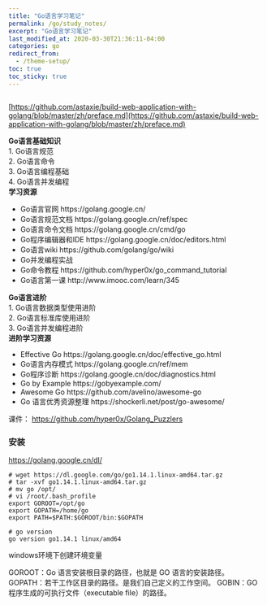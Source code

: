 ```yaml
---
title: "Go语言学习笔记"
permalink: /go/study_notes/
excerpt: "Go语言学习笔记"
last_modified_at: 2020-03-30T21:36:11-04:00
categories: go
redirect_from:
  - /theme-setup/
toc: true
toc_sticky: true
---
```


<!--
Go语言核心36讲
1. 学习路线
-->

<img src="{{ site.url }}{{ site.baseurl }}/assets/images/2020-03-30-gopath.png" alt="">

[https://github.com/astaxie/build-web-application-with-golang/blob/master/zh/preface.md](https://github.com/astaxie/build-web-application-with-golang/blob/master/zh/preface.md)

<div class="notice">
  <b>Go语言基础知识</b><br />
  1. Go语言规范<br />
  2. Go语言命令<br />
  3. Go语言编程基础<br />
  4. Go语言并发编程<br />
  <b>学习资源</b><br />
  <ul>
    <li>Go语言官网 https://golang.google.cn/</li>
    <li>Go语言规范文档 https://golang.google.cn/ref/spec</li>
    <li>Go语言命令文档 https://golang.google.cn/cmd/go</li>
    <li>Go程序编辑器和IDE https://golang.google.cn/doc/editors.html</li>
    <li>Go语言wiki https://github.com/golang/go/wiki</li>
    <li>Go并发编程实战</li>
    <li>Go命令教程 https://github.com/hyper0x/go_command_tutorial</li>
    <li>Go语言第一课 http://www.imooc.com/learn/345</li>
  </ul>  
  <b>Go语言进阶</b><br />
  1. Go语言数据类型使用进阶<br />
  2. Go语言标准库使用进阶<br />
  3. Go语言并发编程进阶<br />
  <b>进阶学习资源</b><br />
  <ul>
    <li>Effective Go https://golang.google.cn/doc/effective_go.html</li>
    <li>Go语言内存模式 https://golang.google.cn/ref/mem</li>
    <li>Go程序诊断 https://golang.google.cn/doc/diagnostics.html</li>
    <li>Go by Example https://gobyexample.com/</li>
    <li>Awesome Go https://github.com/avelino/awesome-go</li>
    <li>Go 语言优秀资源整理 https://shockerli.net/post/go-awesome/</li>
  </ul> 
</div>

课件： https://github.com/hyper0x/Golang_Puzzlers


### 安装

https://golang.google.cn/dl/

```
# wget https://dl.google.com/go/go1.14.1.linux-amd64.tar.gz
# tar -xvf go1.14.1.linux-amd64.tar.gz 
# mv go /opt/
# vi /root/.bash_profile 
export GOROOT=/opt/go
export GOPATH=/home/go
export PATH=$PATH:$GOROOT/bin:$GOPATH

# go version
go version go1.14.1 linux/amd64
```

windows环境下创建环境变量

GOROOT：Go 语言安装根目录的路径，也就是 GO 语言的安装路径。
GOPATH：若干工作区目录的路径。是我们自己定义的工作空间。
GOBIN：GO 程序生成的可执行文件（executable file）的路径。

